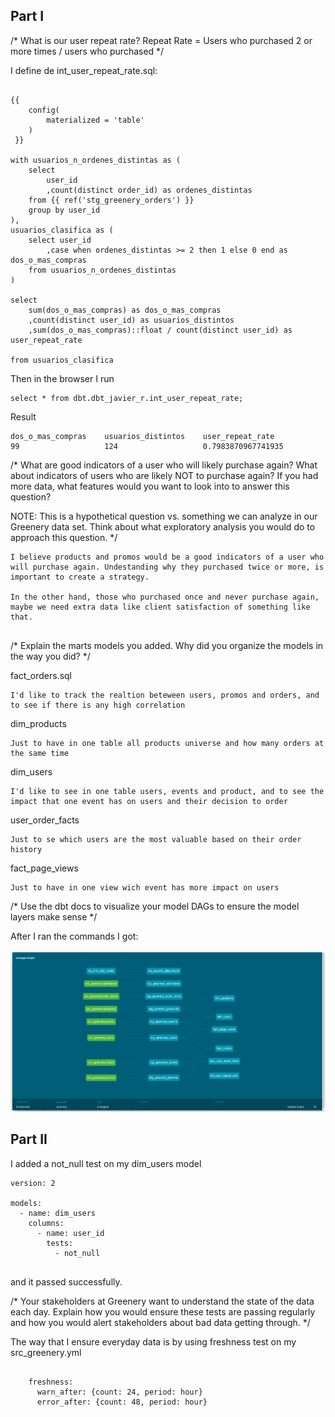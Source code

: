 

## Part I

/* 
What is our user repeat rate?
Repeat Rate = Users who purchased 2 or more times / users who purchased
*/

I define de int_user_repeat_rate.sql:
```

{{
    config(
        materialized = 'table'
    ) 
 }}

with usuarios_n_ordenes_distintas as ( 
    select 
        user_id
        ,count(distinct order_id) as ordenes_distintas 
    from {{ ref('stg_greenery_orders') }}
    group by user_id
),
usuarios_clasifica as (
    select user_id
        ,case when ordenes_distintas >= 2 then 1 else 0 end as dos_o_mas_compras
    from usuarios_n_ordenes_distintas
)

select 
    sum(dos_o_mas_compras) as dos_o_mas_compras
    ,count(distinct user_id) as usuarios_distintos
    ,sum(dos_o_mas_compras)::float / count(distinct user_id) as user_repeat_rate 

from usuarios_clasifica
```

Then in the browser I run
```
select * from dbt.dbt_javier_r.int_user_repeat_rate;
```

Result
```
dos_o_mas_compras    usuarios_distintos    user_repeat_rate
99                   124                   0.7983870967741935
```


/* 
What are good indicators of a user who will likely purchase again? What about indicators of users who are likely NOT to purchase again? If you had more data, what features would you want to look into to answer this question?

NOTE: This is a hypothetical question vs. something we can analyze in our Greenery data set. Think about what exploratory analysis you would do to approach this question.
 */

```
I believe products and promos would be a good indicators of a user who will purchase again. Undestanding why they purchased twice or more, is important to create a strategy.

In the other hand, those who purchased once and never purchase again, maybe we need extra data like client satisfaction of something like that.


```

/* Explain the marts models you added. Why did you organize the models in the way you did? */

fact_orders.sql

```
I'd like to track the realtion beteween users, promos and orders, and to see if there is any high correlation
```

dim_products
```
Just to have in one table all products universe and how many orders at the same time
```


dim_users
```
I'd like to see in one table users, events and product, and to see the impact that one event has on users and their decision to order
```


user_order_facts
```
Just to se which users are the most valuable based on their order history
```


fact_page_views
```
Just to have in one view wich event has more impact on users
```



/* Use the dbt docs to visualize your model DAGs to ensure the model layers make sense */

After I ran the commands I got:

![alt text](/greenery/img/Graph1.png)




## Part II


I added a not_null test on my dim_users model
```
version: 2

models:
  - name: dim_users
    columns:
      - name: user_id
        tests:
          - not_null


```

and it passed successfully.



/* Your stakeholders at Greenery want to understand the state of the data each day. Explain how you would ensure these tests are passing regularly and how you would alert stakeholders about bad data getting through.
 */


The way that I ensure everyday data is by using freshness test on my src_greenery.yml

```

    freshness: 
      warn_after: {count: 24, period: hour}
      error_after: {count: 48, period: hour}
```


